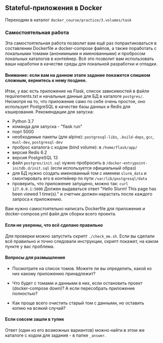 ## Stateful-приложения в Docker

Переходим в каталог `docker_course/practice/3.volumes/task`

### Самостоятельная работа

Эта самостоятельная работа позволит вам ещё раз попрактиковаться в составлении Dockerfile и docker-compose файлов, а также поработать с локальными томами (анонимными и именованными) и пробросом локальных каталогов в контейнер. Всё это позволит вам использовать ваши наработки в качестве среды для локальной разработки и отладки.

#### Внимание: если вам на данном этапе задание покажется слишком сложным, вернитесь к нему позднее.

Итак, у вас есть приложение на Flask, список зависимостей в файле requirements.txt и начальные данные для БД в каталоге `postgres/`.
Несмотря на то, что приложение само по себе очень простое, оно использует PostgreSQL в качестве базы данных и Redis для кэширования.
Рекомендации для запуска:
- Python 3.7
- команда для запуска - "flask run"
- порт 5000
- необходимые пакеты (для alpine): `postgresql-libs`, `.build-deps`, `gcc`, `musl-dev`, `postgresql-dev`
- проброс каталога с кодом (bind volume): в `/home/flask/app/`
- версия Redis 6.2
- версия PostgreSQL 13
- файл `postgres/init.sql` нужно пробросить в `/docker-entrypoint-initdb.d/init.sql` (если используется официальный образ)
- для БД нужно создать именованный том c именем `slurm_data` и смонтировать его в контейнер по пути `/var/lib/postgresql/data`
- проверить, что приложение запущено, можно так: `curl 127.0.0.1:5000`
Должен выдаваться ответ "Hello Slurm!  This page has been viewed 1 time(s)." и счетчик должен нарастать после каждого запроса к приложению.

Вам нужно самостоятельно написать Dockerfile для приложения и docker-compose.yml файл для сборки всего проекта.

#### Если не уверены, что всё сделано правильно

Для проверки можно запустить скрипт `./check_me.sh`. Если вы сделали всё правильно и точно следовали инструкции, скрипт покажет, на каком пункте у вас проблема.

#### Вопросы для размышления

* Посмотрите на список томов. Можете ли вы определить, какой из них какому приложению принадлежит?

* Что будет с томами и данными в них, если остановить проект (docker-compose down)? А если пересобрать приложение полностью?

* Как проще всего очистить старый том с данными, но оставить копию на всякий случай?

#### Если совсем зашли в тупик

Ответ (один из его возможных вариантов) можно найти в этом же каталоге с кодом для задания - в папке `_answer`.
